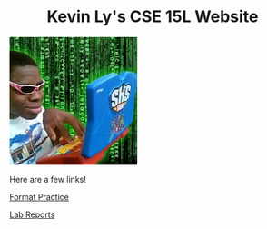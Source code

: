 <h1 align="center">Kevin Ly's CSE 15L Website</h1>

![image](Images/hacker%20boy.jpg)

Here are a few links!

[Format Practice](https://lykevin2341.github.io/cse15l-lab-reports/formattingpractice.html)

[Lab Reports](https://lykevin2341.github.io/cse15l-lab-reports/LabReportshtml)